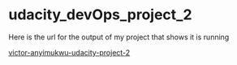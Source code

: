 # udacity_devOps_project_2
 Here is the url for the output of my project that shows it is running

[victor-anyimukwu-udacity-project-2](http://mynew-webap-4zfexv20wcgp-1878464733.us-east-1.elb.amazonaws.com/)
